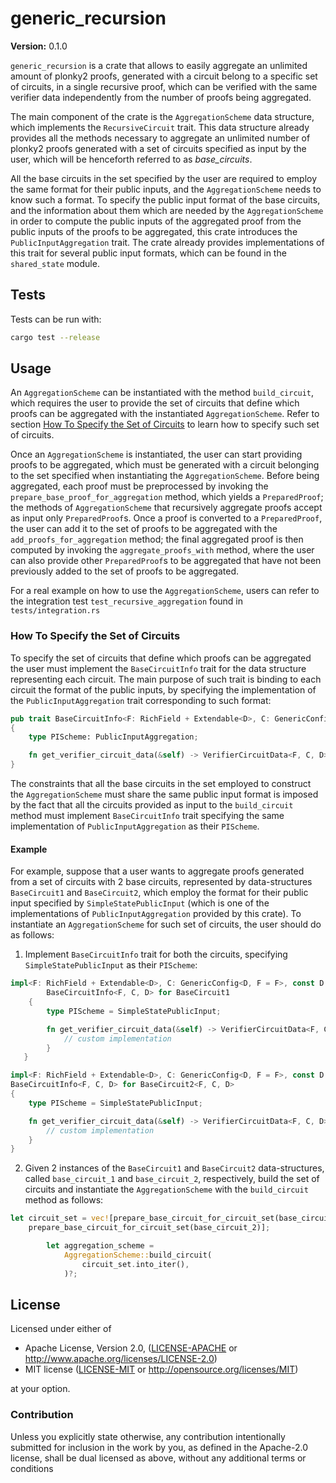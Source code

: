 # generic_recursion

**Version:** 0.1.0


`generic_recursion` is a crate that allows to easily aggregate an unlimited amount of plonky2 proofs,
generated with a circuit belong to a specific set of circuits, in a single recursive proof,
which can be verified with the same verifier data independently from the number of proofs being
aggregated.

The main component of the crate is the `AggregationScheme` data structure, which implements the
`RecursiveCircuit` trait. This data structure already provides all the methods necessary to
aggregate an unlimited number of plonky2 proofs generated with a set of circuits specified as
input by the user, which will be henceforth referred to as _base_circuits_.

All the base circuits in the set specified by the user are required to employ the same format
for their public inputs, and the `AggregationScheme` needs to know such a format.
To specify the public input format of the base circuits, and the information about them which
are needed by the `AggregationScheme` in order to compute the public inputs of the aggregated
proof from the public inputs of the proofs to be aggregated, this crate introduces the
`PublicInputAggregation` trait. The crate already provides implementations of this trait
for several public input formats, which can be found in the `shared_state` module.

## Tests

Tests can be run with:
```sh
cargo test --release
```
## Usage

An `AggregationScheme` can be instantiated with the method `build_circuit`, which requires the
user to provide the set of circuits that define which proofs can be aggregated with the
instantiated `AggregationScheme`. Refer to section [How To Specify the Set of Circuits](#how-to-specify-the-set-of-circuits)
to learn how to specify such set of circuits.

Once an `AggregationScheme` is instantiated, the user can start providing proofs to be
aggregated, which must be generated with a circuit belonging to the set specified when
instantiating the `AggregationScheme`.
Before being aggregated, each proof must be preprocessed by invoking the
`prepare_base_proof_for_aggregation` method, which yields a `PreparedProof`;
the methods of `AggregationScheme` that recursively aggregate proofs accept as input only
`PreparedProof`s.
Once a proof is converted to a `PreparedProof`, the user can add it to the set of proofs to be
aggregated with the `add_proofs_for_aggregation` method; the final aggregated proof is
then computed by invoking the `aggregate_proofs_with` method, where the user can also provide
other `PreparedProof`s to be aggregated that have not been previously added to the set of
proofs to be aggregated.

For a real example on how to use the `AggregationScheme`, users can refer to the integration
test `test_recursive_aggregation` found in `tests/integration.rs`

### How To Specify the Set of Circuits
To specify the set of circuits that define which proofs can be aggregated the user must
implement the `BaseCircuitInfo` trait for the data structure representing each circuit. The
main purpose of such trait is binding to each circuit the format of the public inputs, by
specifying the implementation of the `PublicInputAggregation` trait corresponding to such
format:

```rust
pub trait BaseCircuitInfo<F: RichField + Extendable<D>, C: GenericConfig<D, F = F>, const D: usize>
{
    type PIScheme: PublicInputAggregation;

    fn get_verifier_circuit_data(&self) -> VerifierCircuitData<F, C, D>;
}
```

The constraints that all the base circuits in the set employed to construct the
`AggregationScheme` must share the same public input format is imposed by the fact that all
the circuits provided as input to the `build_circuit` method must implement `BaseCircuitInfo`
trait specifying the same implementation of `PublicInputAggregation` as their `PIScheme`.

#### Example

For example, suppose that a user wants to aggregate proofs generated from a set of circuits
with 2 base circuits, represented by data-structures `BaseCircuit1` and `BaseCircuit2`, which
employ the format for their public input specified by `SimpleStatePublicInput` (which is one
of the implementations of `PublicInputAggregation` provided by this crate). To instantiate an
`AggregationScheme` for such set of circuits, the user should do as follows:
1. Implement `BaseCircuitInfo` trait for both the circuits, specifying `SimpleStatePublicInput`
as their `PIScheme`:
```rust
impl<F: RichField + Extendable<D>, C: GenericConfig<D, F = F>, const D: usize>
        BaseCircuitInfo<F, C, D> for BaseCircuit1
    {
        type PIScheme = SimpleStatePublicInput;

        fn get_verifier_circuit_data(&self) -> VerifierCircuitData<F, C, D> {
            // custom implementation
        }
   }

impl<F: RichField + Extendable<D>, C: GenericConfig<D, F = F>, const D: usize>
BaseCircuitInfo<F, C, D> for BaseCircuit2<F, C, D>
{
    type PIScheme = SimpleStatePublicInput;

    fn get_verifier_circuit_data(&self) -> VerifierCircuitData<F, C, D> {
        // custom implementation
    }
}
```
2. Given 2 instances of the `BaseCircuit1` and `BaseCircuit2` data-structures, called
`base_circuit_1` and `base_circuit_2`, respectively, build the set of circuits and instantiate
the `AggregationScheme` with the `build_circuit` method as follows:

```rust
let circuit_set = vec![prepare_base_circuit_for_circuit_set(base_circuit_1),
    prepare_base_circuit_for_circuit_set(base_circuit_2)];

        let aggregation_scheme =
            AggregationScheme::build_circuit(
                circuit_set.into_iter(),
            )?;
```


## License

Licensed under either of

- Apache License, Version 2.0, ([LICENSE-APACHE](LICENSE-APACHE) or <http://www.apache.org/licenses/LICENSE-2.0>)
- MIT license ([LICENSE-MIT](LICENSE-MIT) or <http://opensource.org/licenses/MIT>)

at your option.

### Contribution

Unless you explicitly state otherwise, any contribution intentionally submitted for inclusion in
the work by you, as defined in the Apache-2.0 license, shall be dual licensed as above, without
any additional terms or conditions
